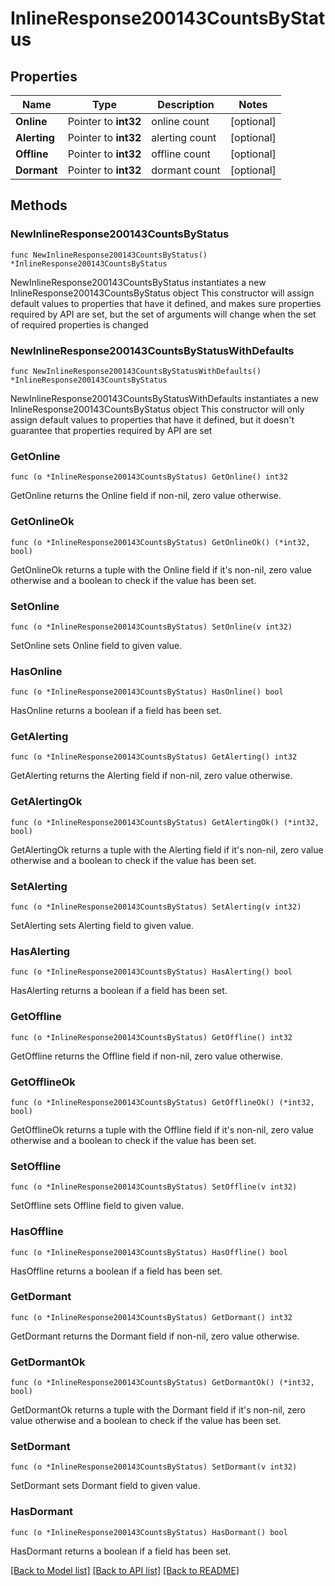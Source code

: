 # InlineResponse200143CountsByStatus

## Properties

Name | Type | Description | Notes
------------ | ------------- | ------------- | -------------
**Online** | Pointer to **int32** | online count | [optional] 
**Alerting** | Pointer to **int32** | alerting count | [optional] 
**Offline** | Pointer to **int32** | offline count | [optional] 
**Dormant** | Pointer to **int32** | dormant count | [optional] 

## Methods

### NewInlineResponse200143CountsByStatus

`func NewInlineResponse200143CountsByStatus() *InlineResponse200143CountsByStatus`

NewInlineResponse200143CountsByStatus instantiates a new InlineResponse200143CountsByStatus object
This constructor will assign default values to properties that have it defined,
and makes sure properties required by API are set, but the set of arguments
will change when the set of required properties is changed

### NewInlineResponse200143CountsByStatusWithDefaults

`func NewInlineResponse200143CountsByStatusWithDefaults() *InlineResponse200143CountsByStatus`

NewInlineResponse200143CountsByStatusWithDefaults instantiates a new InlineResponse200143CountsByStatus object
This constructor will only assign default values to properties that have it defined,
but it doesn't guarantee that properties required by API are set

### GetOnline

`func (o *InlineResponse200143CountsByStatus) GetOnline() int32`

GetOnline returns the Online field if non-nil, zero value otherwise.

### GetOnlineOk

`func (o *InlineResponse200143CountsByStatus) GetOnlineOk() (*int32, bool)`

GetOnlineOk returns a tuple with the Online field if it's non-nil, zero value otherwise
and a boolean to check if the value has been set.

### SetOnline

`func (o *InlineResponse200143CountsByStatus) SetOnline(v int32)`

SetOnline sets Online field to given value.

### HasOnline

`func (o *InlineResponse200143CountsByStatus) HasOnline() bool`

HasOnline returns a boolean if a field has been set.

### GetAlerting

`func (o *InlineResponse200143CountsByStatus) GetAlerting() int32`

GetAlerting returns the Alerting field if non-nil, zero value otherwise.

### GetAlertingOk

`func (o *InlineResponse200143CountsByStatus) GetAlertingOk() (*int32, bool)`

GetAlertingOk returns a tuple with the Alerting field if it's non-nil, zero value otherwise
and a boolean to check if the value has been set.

### SetAlerting

`func (o *InlineResponse200143CountsByStatus) SetAlerting(v int32)`

SetAlerting sets Alerting field to given value.

### HasAlerting

`func (o *InlineResponse200143CountsByStatus) HasAlerting() bool`

HasAlerting returns a boolean if a field has been set.

### GetOffline

`func (o *InlineResponse200143CountsByStatus) GetOffline() int32`

GetOffline returns the Offline field if non-nil, zero value otherwise.

### GetOfflineOk

`func (o *InlineResponse200143CountsByStatus) GetOfflineOk() (*int32, bool)`

GetOfflineOk returns a tuple with the Offline field if it's non-nil, zero value otherwise
and a boolean to check if the value has been set.

### SetOffline

`func (o *InlineResponse200143CountsByStatus) SetOffline(v int32)`

SetOffline sets Offline field to given value.

### HasOffline

`func (o *InlineResponse200143CountsByStatus) HasOffline() bool`

HasOffline returns a boolean if a field has been set.

### GetDormant

`func (o *InlineResponse200143CountsByStatus) GetDormant() int32`

GetDormant returns the Dormant field if non-nil, zero value otherwise.

### GetDormantOk

`func (o *InlineResponse200143CountsByStatus) GetDormantOk() (*int32, bool)`

GetDormantOk returns a tuple with the Dormant field if it's non-nil, zero value otherwise
and a boolean to check if the value has been set.

### SetDormant

`func (o *InlineResponse200143CountsByStatus) SetDormant(v int32)`

SetDormant sets Dormant field to given value.

### HasDormant

`func (o *InlineResponse200143CountsByStatus) HasDormant() bool`

HasDormant returns a boolean if a field has been set.


[[Back to Model list]](../README.md#documentation-for-models) [[Back to API list]](../README.md#documentation-for-api-endpoints) [[Back to README]](../README.md)


